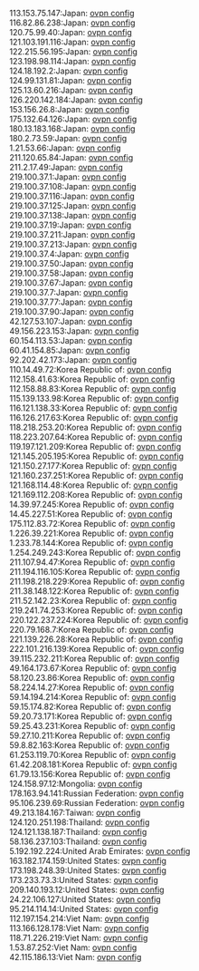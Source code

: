 113.153.75.147:Japan: [ovpn config](vpn/113_153_75_147.ovpn)  
116.82.86.238:Japan: [ovpn config](vpn/116_82_86_238.ovpn)  
120.75.99.40:Japan: [ovpn config](vpn/120_75_99_40.ovpn)  
121.103.191.116:Japan: [ovpn config](vpn/121_103_191_116.ovpn)  
122.215.56.195:Japan: [ovpn config](vpn/122_215_56_195.ovpn)  
123.198.98.114:Japan: [ovpn config](vpn/123_198_98_114.ovpn)  
124.18.192.2:Japan: [ovpn config](vpn/124_18_192_2.ovpn)  
124.99.131.81:Japan: [ovpn config](vpn/124_99_131_81.ovpn)  
125.13.60.216:Japan: [ovpn config](vpn/125_13_60_216.ovpn)  
126.220.142.184:Japan: [ovpn config](vpn/126_220_142_184.ovpn)  
153.156.26.8:Japan: [ovpn config](vpn/153_156_26_8.ovpn)  
175.132.64.126:Japan: [ovpn config](vpn/175_132_64_126.ovpn)  
180.13.183.168:Japan: [ovpn config](vpn/180_13_183_168.ovpn)  
180.2.73.59:Japan: [ovpn config](vpn/180_2_73_59.ovpn)  
1.21.53.66:Japan: [ovpn config](vpn/1_21_53_66.ovpn)  
211.120.65.84:Japan: [ovpn config](vpn/211_120_65_84.ovpn)  
211.2.17.49:Japan: [ovpn config](vpn/211_2_17_49.ovpn)  
219.100.37.1:Japan: [ovpn config](vpn/219_100_37_1.ovpn)  
219.100.37.108:Japan: [ovpn config](vpn/219_100_37_108.ovpn)  
219.100.37.116:Japan: [ovpn config](vpn/219_100_37_116.ovpn)  
219.100.37.125:Japan: [ovpn config](vpn/219_100_37_125.ovpn)  
219.100.37.138:Japan: [ovpn config](vpn/219_100_37_138.ovpn)  
219.100.37.19:Japan: [ovpn config](vpn/219_100_37_19.ovpn)  
219.100.37.211:Japan: [ovpn config](vpn/219_100_37_211.ovpn)  
219.100.37.213:Japan: [ovpn config](vpn/219_100_37_213.ovpn)  
219.100.37.4:Japan: [ovpn config](vpn/219_100_37_4.ovpn)  
219.100.37.50:Japan: [ovpn config](vpn/219_100_37_50.ovpn)  
219.100.37.58:Japan: [ovpn config](vpn/219_100_37_58.ovpn)  
219.100.37.67:Japan: [ovpn config](vpn/219_100_37_67.ovpn)  
219.100.37.7:Japan: [ovpn config](vpn/219_100_37_7.ovpn)  
219.100.37.77:Japan: [ovpn config](vpn/219_100_37_77.ovpn)  
219.100.37.90:Japan: [ovpn config](vpn/219_100_37_90.ovpn)  
42.127.53.107:Japan: [ovpn config](vpn/42_127_53_107.ovpn)  
49.156.223.153:Japan: [ovpn config](vpn/49_156_223_153.ovpn)  
60.154.113.53:Japan: [ovpn config](vpn/60_154_113_53.ovpn)  
60.41.154.85:Japan: [ovpn config](vpn/60_41_154_85.ovpn)  
92.202.42.173:Japan: [ovpn config](vpn/92_202_42_173.ovpn)  
110.14.49.72:Korea Republic of: [ovpn config](vpn/110_14_49_72.ovpn)  
112.158.41.63:Korea Republic of: [ovpn config](vpn/112_158_41_63.ovpn)  
112.158.88.83:Korea Republic of: [ovpn config](vpn/112_158_88_83.ovpn)  
115.139.133.98:Korea Republic of: [ovpn config](vpn/115_139_133_98.ovpn)  
116.121.138.33:Korea Republic of: [ovpn config](vpn/116_121_138_33.ovpn)  
116.126.217.63:Korea Republic of: [ovpn config](vpn/116_126_217_63.ovpn)  
118.218.253.20:Korea Republic of: [ovpn config](vpn/118_218_253_20.ovpn)  
118.223.207.64:Korea Republic of: [ovpn config](vpn/118_223_207_64.ovpn)  
119.197.121.209:Korea Republic of: [ovpn config](vpn/119_197_121_209.ovpn)  
121.145.205.195:Korea Republic of: [ovpn config](vpn/121_145_205_195.ovpn)  
121.150.27.177:Korea Republic of: [ovpn config](vpn/121_150_27_177.ovpn)  
121.160.237.251:Korea Republic of: [ovpn config](vpn/121_160_237_251.ovpn)  
121.168.114.48:Korea Republic of: [ovpn config](vpn/121_168_114_48.ovpn)  
121.169.112.208:Korea Republic of: [ovpn config](vpn/121_169_112_208.ovpn)  
14.39.97.245:Korea Republic of: [ovpn config](vpn/14_39_97_245.ovpn)  
14.45.227.51:Korea Republic of: [ovpn config](vpn/14_45_227_51.ovpn)  
175.112.83.72:Korea Republic of: [ovpn config](vpn/175_112_83_72.ovpn)  
1.226.39.221:Korea Republic of: [ovpn config](vpn/1_226_39_221.ovpn)  
1.233.78.144:Korea Republic of: [ovpn config](vpn/1_233_78_144.ovpn)  
1.254.249.243:Korea Republic of: [ovpn config](vpn/1_254_249_243.ovpn)  
211.107.94.47:Korea Republic of: [ovpn config](vpn/211_107_94_47.ovpn)  
211.194.116.105:Korea Republic of: [ovpn config](vpn/211_194_116_105.ovpn)  
211.198.218.229:Korea Republic of: [ovpn config](vpn/211_198_218_229.ovpn)  
211.38.148.122:Korea Republic of: [ovpn config](vpn/211_38_148_122.ovpn)  
211.52.142.23:Korea Republic of: [ovpn config](vpn/211_52_142_23.ovpn)  
219.241.74.253:Korea Republic of: [ovpn config](vpn/219_241_74_253.ovpn)  
220.122.237.224:Korea Republic of: [ovpn config](vpn/220_122_237_224.ovpn)  
220.79.168.7:Korea Republic of: [ovpn config](vpn/220_79_168_7.ovpn)  
221.139.226.28:Korea Republic of: [ovpn config](vpn/221_139_226_28.ovpn)  
222.101.216.139:Korea Republic of: [ovpn config](vpn/222_101_216_139.ovpn)  
39.115.232.211:Korea Republic of: [ovpn config](vpn/39_115_232_211.ovpn)  
49.164.173.67:Korea Republic of: [ovpn config](vpn/49_164_173_67.ovpn)  
58.120.23.86:Korea Republic of: [ovpn config](vpn/58_120_23_86.ovpn)  
58.224.14.27:Korea Republic of: [ovpn config](vpn/58_224_14_27.ovpn)  
59.14.194.214:Korea Republic of: [ovpn config](vpn/59_14_194_214.ovpn)  
59.15.174.82:Korea Republic of: [ovpn config](vpn/59_15_174_82.ovpn)  
59.20.73.171:Korea Republic of: [ovpn config](vpn/59_20_73_171.ovpn)  
59.25.43.231:Korea Republic of: [ovpn config](vpn/59_25_43_231.ovpn)  
59.27.10.211:Korea Republic of: [ovpn config](vpn/59_27_10_211.ovpn)  
59.8.82.163:Korea Republic of: [ovpn config](vpn/59_8_82_163.ovpn)  
61.253.119.70:Korea Republic of: [ovpn config](vpn/61_253_119_70.ovpn)  
61.42.208.181:Korea Republic of: [ovpn config](vpn/61_42_208_181.ovpn)  
61.79.13.156:Korea Republic of: [ovpn config](vpn/61_79_13_156.ovpn)  
124.158.97.12:Mongolia: [ovpn config](vpn/124_158_97_12.ovpn)  
178.163.94.141:Russian Federation: [ovpn config](vpn/178_163_94_141.ovpn)  
95.106.239.69:Russian Federation: [ovpn config](vpn/95_106_239_69.ovpn)  
49.213.184.167:Taiwan: [ovpn config](vpn/49_213_184_167.ovpn)  
124.120.251.198:Thailand: [ovpn config](vpn/124_120_251_198.ovpn)  
124.121.138.187:Thailand: [ovpn config](vpn/124_121_138_187.ovpn)  
58.136.237.103:Thailand: [ovpn config](vpn/58_136_237_103.ovpn)  
5.192.192.224:United Arab Emirates: [ovpn config](vpn/5_192_192_224.ovpn)  
163.182.174.159:United States: [ovpn config](vpn/163_182_174_159.ovpn)  
173.198.248.39:United States: [ovpn config](vpn/173_198_248_39.ovpn)  
173.233.73.3:United States: [ovpn config](vpn/173_233_73_3.ovpn)  
209.140.193.12:United States: [ovpn config](vpn/209_140_193_12.ovpn)  
24.22.106.127:United States: [ovpn config](vpn/24_22_106_127.ovpn)  
95.214.114.14:United States: [ovpn config](vpn/95_214_114_14.ovpn)  
112.197.154.214:Viet Nam: [ovpn config](vpn/112_197_154_214.ovpn)  
113.166.128.178:Viet Nam: [ovpn config](vpn/113_166_128_178.ovpn)  
118.71.226.219:Viet Nam: [ovpn config](vpn/118_71_226_219.ovpn)  
1.53.87.252:Viet Nam: [ovpn config](vpn/1_53_87_252.ovpn)  
42.115.186.13:Viet Nam: [ovpn config](vpn/42_115_186_13.ovpn)  
